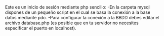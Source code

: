 Este es un inicio de sesión mediante php sencillo:
    -En la carpeta mysql dispones de un pequeño script en el cual se basa la conexión a la base datos mediante pdo.
    -Para configurar la conexión a la BBDD debes editar el archivo database.php (es posible que en tu servidor no necesites especificar el puerto en localhost).
